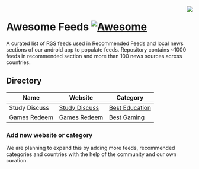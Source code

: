 <img src="icon.png" align="right" />

# Awesome Feeds [![Awesome](https://cdn.rawgit.com/sindresorhus/awesome/d7305f38d29fed78fa85652e3a63e154dd8e8829/media/badge.svg)](https://gamesredeem.com)

A curated list of RSS feeds used in Recommended Feeds and local news sections of our android app to populate feeds. Repository contains ~1000 feeds in recommended section and more than 100 news sources across countries.

## Directory

Name | Website | Category</sup>
--------|------|------------------------
Study Discuss | [Study Discuss](https://www.studydiscuss.in) | [Best Education](https://www.studydiscuss.in)
Games Redeem | [Games Redeem](https://gamesredeem.com) | [Best Gaming](https://gamesredeem.com/redeem-codes/)


### Add new website or category

We are planning to expand this by adding more feeds, recommended categories and countries with the help of the community and our own curation.
